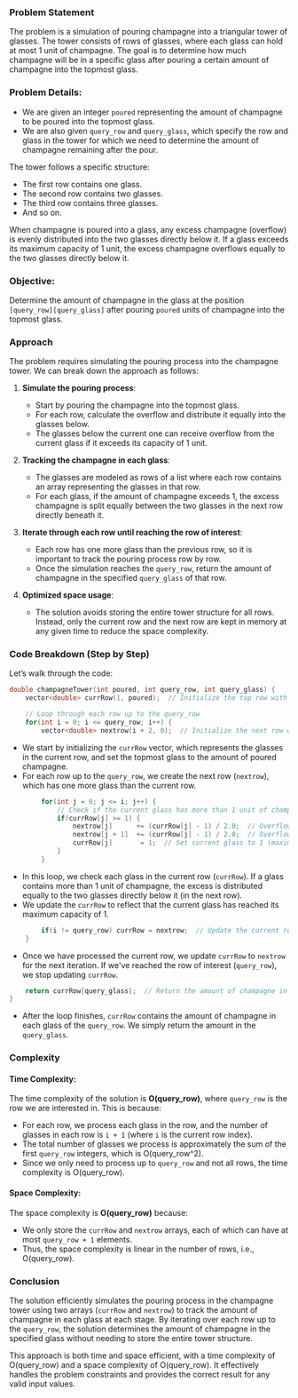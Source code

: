 ### Problem Statement

The problem is a simulation of pouring champagne into a triangular tower of glasses. The tower consists of rows of glasses, where each glass can hold at most 1 unit of champagne. The goal is to determine how much champagne will be in a specific glass after pouring a certain amount of champagne into the topmost glass.

### Problem Details:
- We are given an integer `poured` representing the amount of champagne to be poured into the topmost glass.
- We are also given `query_row` and `query_glass`, which specify the row and glass in the tower for which we need to determine the amount of champagne remaining after the pour.

The tower follows a specific structure:
- The first row contains one glass.
- The second row contains two glasses.
- The third row contains three glasses.
- And so on.

When champagne is poured into a glass, any excess champagne (overflow) is evenly distributed into the two glasses directly below it. If a glass exceeds its maximum capacity of 1 unit, the excess champagne overflows equally to the two glasses directly below it.

### Objective:
Determine the amount of champagne in the glass at the position `[query_row][query_glass]` after pouring `poured` units of champagne into the topmost glass.

### Approach

The problem requires simulating the pouring process into the champagne tower. We can break down the approach as follows:

1. **Simulate the pouring process**:
   - Start by pouring the champagne into the topmost glass.
   - For each row, calculate the overflow and distribute it equally into the glasses below.
   - The glasses below the current one can receive overflow from the current glass if it exceeds its capacity of 1 unit.

2. **Tracking the champagne in each glass**:
   - The glasses are modeled as rows of a list where each row contains an array representing the glasses in that row.
   - For each glass, if the amount of champagne exceeds 1, the excess champagne is split equally between the two glasses in the next row directly beneath it.

3. **Iterate through each row until reaching the row of interest**:
   - Each row has one more glass than the previous row, so it is important to track the pouring process row by row.
   - Once the simulation reaches the `query_row`, return the amount of champagne in the specified `query_glass` of that row.

4. **Optimized space usage**:
   - The solution avoids storing the entire tower structure for all rows. Instead, only the current row and the next row are kept in memory at any given time to reduce the space complexity.

### Code Breakdown (Step by Step)

Let’s walk through the code:

```cpp
double champagneTower(int poured, int query_row, int query_glass) {
    vector<double> currRow(1, poured);  // Initialize the top row with poured champagne.

    // Loop through each row up to the query_row
    for(int i = 0; i <= query_row; i++) {
        vector<double> nextrow(i + 2, 0);  // Initialize the next row with 0 champagne.
```
- We start by initializing the `currRow` vector, which represents the glasses in the current row, and set the topmost glass to the amount of poured champagne.
- For each row up to the `query_row`, we create the next row (`nextrow`), which has one more glass than the current row.

```cpp
        for(int j = 0; j <= i; j++) {
            // Check if the current glass has more than 1 unit of champagne.
            if(currRow[j] >= 1) {
                nextrow[j]      += (currRow[j] - 1) / 2.0;  // Overflow to the left glass in the next row.
                nextrow[j + 1]  += (currRow[j] - 1) / 2.0;  // Overflow to the right glass in the next row.
                currRow[j]       = 1;  // Set current glass to 1 (maximum capacity).
            }
        }
```
- In this loop, we check each glass in the current row (`currRow`). If a glass contains more than 1 unit of champagne, the excess is distributed equally to the two glasses directly below it (in the next row).
- We update the `currRow` to reflect that the current glass has reached its maximum capacity of 1.

```cpp
        if(i != query_row) currRow = nextrow;  // Update the current row to the next row.
    }
```
- Once we have processed the current row, we update `currRow` to `nextrow` for the next iteration. If we've reached the row of interest (`query_row`), we stop updating `currRow`.

```cpp
    return currRow[query_glass];  // Return the amount of champagne in the queried glass.
}
```
- After the loop finishes, `currRow` contains the amount of champagne in each glass of the `query_row`. We simply return the amount in the `query_glass`.

### Complexity

#### Time Complexity:
The time complexity of the solution is **O(query_row)**, where `query_row` is the row we are interested in. This is because:
- For each row, we process each glass in the row, and the number of glasses in each row is `i + 1` (where `i` is the current row index).
- The total number of glasses we process is approximately the sum of the first `query_row` integers, which is O(query_row^2).
- Since we only need to process up to `query_row` and not all rows, the time complexity is O(query_row).

#### Space Complexity:
The space complexity is **O(query_row)** because:
- We only store the `currRow` and `nextrow` arrays, each of which can have at most `query_row + 1` elements.
- Thus, the space complexity is linear in the number of rows, i.e., O(query_row).

### Conclusion

The solution efficiently simulates the pouring process in the champagne tower using two arrays (`currRow` and `nextrow`) to track the amount of champagne in each glass at each stage. By iterating over each row up to the `query_row`, the solution determines the amount of champagne in the specified glass without needing to store the entire tower structure.

This approach is both time and space efficient, with a time complexity of O(query_row) and a space complexity of O(query_row). It effectively handles the problem constraints and provides the correct result for any valid input values.